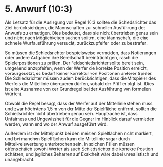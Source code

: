 # 5. Anwurf (10:3)

Als Leitsatz für die Auslegung von Regel 10:3 sollten die Schiedsrichter das Ziel berücksichtigen, die Mannschaften zur 
schnellen Ausführung des Anwurfs zu ermutigen. Dies bedeutet, dass sie nicht übertrieben genau sein und nicht nach 
Möglichkeiten suchen sollten, eine Mannschaft, die eine schnelle Wurfausführung versucht, zurückzupfeifen oder zu 
bestrafen.

So müssen die Schiedsrichter beispielsweise vermeiden, dass Notierungen oder andere Aufgaben ihre Bereitschaft 
beeinträchtigen, rasch die Spielerpositionen zu prüfen. Der Feldschiedsrichter sollte bereit sein, umgehend anzupfeifen, 
wenn der Werfer die korrekte Position erreicht, vorausgesetzt, es bedarf keiner Korrektur von Positionen anderer 
Spieler. Die Schiedsrichter müssen zudem berücksichtigen, dass die Mitspieler des Werfers die Mittellinie überqueren 
dürfen, sobald der Pfiff erfolgt ist. (Dies ist eine Ausnahme von der Grundregel bei der Ausführung von formellen 
Würfen).

Obwohl die Regel besagt, dass der Werfer auf der Mittellinie stehen muss und zwar höchstens 1,5 m von der Mitte der 
Spielfläche entfernt, sollten die Schiedsrichter nicht übertrieben genau sein. Hauptsache ist, dass Unfairness und 
Ungewissheit für die Gegner im Hinblick darauf vermieden werden, wann und wo der Anwurf ausgeführt wird.

Außerdem ist der Mittelpunkt bei den meisten Spielflächen nicht markiert, und bei manchen Spielflächen kann die 
Mittellinie sogar durch Mittelkreiswerbung unterbrochen sein. In solchen Fällen müssen offensichtlich sowohl Werfer als 
auch Schiedsrichter die korrekte Position schätzen, und jegliches Beharren auf Exaktheit wäre dabei unrealistisch und 
unangebracht.
